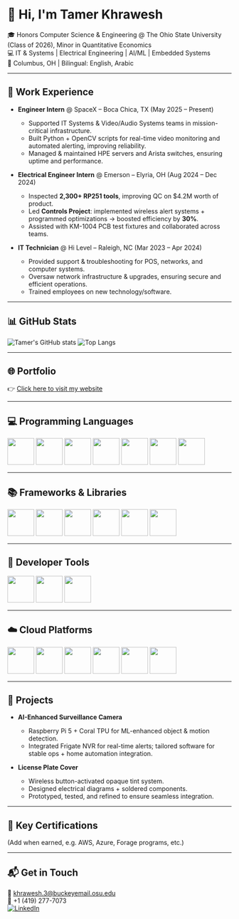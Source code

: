 # 👋 Hi, I'm Tamer Khrawesh  

🎓 Honors Computer Science & Engineering @ The Ohio State University (Class of 2026), Minor in Quantitative Economics  
💻 IT & Systems | Electrical Engineering | AI/ML | Embedded Systems  
📍 Columbus, OH | Bilingual: English, Arabic  

---

## 🚀 Work Experience
- **Engineer Intern** @ SpaceX – Boca Chica, TX (May 2025 – Present)  
  - Supported IT Systems & Video/Audio Systems teams in mission-critical infrastructure.  
  - Built Python + OpenCV scripts for real-time video monitoring and automated alerting, improving reliability.  
  - Managed & maintained HPE servers and Arista switches, ensuring uptime and performance.  

- **Electrical Engineer Intern** @ Emerson – Elyria, OH (Aug 2024 – Dec 2024)  
  - Inspected **2,300+ RP251 tools**, improving QC on $4.2M worth of product.  
  - Led **Controls Project**: implemented wireless alert systems + programmed optimizations → boosted efficiency by **30%**.  
  - Assisted with KM-1004 PCB test fixtures and collaborated across teams.  

- **IT Technician** @ Hi Level – Raleigh, NC (Mar 2023 – Apr 2024)  
  - Provided support & troubleshooting for POS, networks, and computer systems.  
  - Oversaw network infrastructure & upgrades, ensuring secure and efficient operations.  
  - Trained employees on new technology/software.  

---

## 📊 GitHub Stats  
![Tamer's GitHub stats](https://github-readme-stats.vercel.app/api?username=tkhrawesh&show_icons=true&theme=radical&include_all_commits=true&count_private=true&token=PAT_1)
![Top Langs](https://github-readme-stats.vercel.app/api/top-langs/?username=tkhrawesh&layout=compact&theme=radical&v=2)  

---

## 🌐 Portfolio  
👉 [Click here to visit my website](YOUR-WEBSITE-LINK-HERE)  

---

## 💻 Programming Languages  

<p align="left"> 
  <img src="https://cdn.jsdelivr.net/gh/devicons/devicon/icons/python/python-original.svg" width="60" height="60"/> 
  <img src="https://cdn.jsdelivr.net/gh/devicons/devicon/icons/java/java-original.svg" width="60" height="60"/> 
  <img src="https://cdn.jsdelivr.net/gh/devicons/devicon/icons/javascript/javascript-original.svg" width="60" height="60"/> 
  <img src="https://cdn.jsdelivr.net/gh/devicons/devicon/icons/cplusplus/cplusplus-original.svg" width="60" height="60"/> 
  <img src="https://cdn.jsdelivr.net/gh/devicons/devicon/icons/c/c-original.svg" width="60" height="60"/> 
  <img src="https://cdn.jsdelivr.net/gh/devicons/devicon/icons/html5/html5-original.svg" width="60" height="60"/> 
  <img src="https://cdn.jsdelivr.net/gh/devicons/devicon/icons/mysql/mysql-original.svg" width="60" height="60"/> 
</p>  

---

## 📚 Frameworks & Libraries  

<p align="left"> 
  <img src="https://cdn.jsdelivr.net/gh/devicons/devicon/icons/opencv/opencv-original.svg" width="60" height="60"/> 
  <img src="https://cdn.jsdelivr.net/gh/devicons/devicon/icons/matlab/matlab-original.svg" width="60" height="60"/> 
  <img src="https://cdn.jsdelivr.net/gh/devicons/devicon/icons/solidworks/solidworks-original.svg" width="60" height="60"/> 
  <img src="https://cdn.jsdelivr.net/gh/devicons/devicon/icons/altiumdesigner/altiumdesigner-original.svg" width="60" height="60"/> 
  <img src="https://cdn.jsdelivr.net/gh/devicons/devicon/icons/vscode/vscode-original.svg" width="60" height="60"/> 
  <img src="https://cdn.jsdelivr.net/gh/devicons/devicon/icons/wireshark/wireshark-original.svg" width="60" height="60"/> 
</p>  

---

## 🔧 Developer Tools  

<p align="left"> 
  <img src="https://cdn.jsdelivr.net/gh/devicons/devicon/icons/git/git-original.svg" width="60" height="60"/> 
  <img src="https://cdn.jsdelivr.net/gh/devicons/devicon/icons/docker/docker-original.svg" width="60" height="60"/> 
  <img src="https://cdn.jsdelivr.net/gh/devicons/devicon/icons/linux/linux-original.svg" width="60" height="60"/> 
</p>  

---

## ☁️ Cloud Platforms  

<p align="left"> 
  <img src="https://cdn.jsdelivr.net/gh/devicons/devicon/icons/azure/azure-original.svg" width="60" height="60"/> 
  <img src="https://cdn.jsdelivr.net/gh/devicons/devicon/icons/amazonwebservices/amazonwebservices-original.svg" width="60" height="60"/> 
  <img src="https://cdn.jsdelivr.net/gh/devicons/devicon/icons/mongodb/mongodb-original.svg" width="60" height="60"/> 
  <img src="https://cdn.jsdelivr.net/gh/devicons/devicon/icons/salesforce/salesforce-original.svg" width="60" height="60"/> 
  <img src="https://cdn.jsdelivr.net/gh/devicons/devicon/icons/heroku/heroku-original.svg" width="60" height="60"/> 
  <img src="https://cdn.jsdelivr.net/gh/devicons/devicon/icons/netlify/netlify-original.svg" width="60" height="60"/> 
</p>  

---

## 📂 Projects  

- **AI-Enhanced Surveillance Camera**  
  - Raspberry Pi 5 + Coral TPU for ML-enhanced object & motion detection.  
  - Integrated Frigate NVR for real-time alerts; tailored software for stable ops + home automation integration.  

- **License Plate Cover**  
  - Wireless button-activated opaque tint system.  
  - Designed electrical diagrams + soldered components.  
  - Prototyped, tested, and refined to ensure seamless integration.  

---

## 🏅 Key Certifications  

(Add when earned, e.g. AWS, Azure, Forage programs, etc.)  

---

## 📬 Get in Touch  

📧 khrawesh.3@buckeyemail.osu.edu  
📱 +1 (419) 277-7073  
[![LinkedIn](https://img.shields.io/badge/LinkedIn-0077B5?style=for-the-badge&logo=linkedin&logoColor=white)](https://www.linkedin.com/)  

